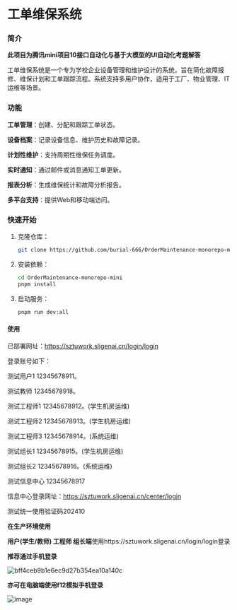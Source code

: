 # 工单维保系统

### 简介
**此项目为腾讯mini项目10接口自动化与基于大模型的UI自动化考题解答**

工单维保系统是一个专为学校企业设备管理和维护设计的系统，旨在简化故障报修、维保计划和工单跟踪流程。系统支持多用户协作，适用于工厂、物业管理、IT运维等场景。

### 功能
**工单管理**：创建、分配和跟踪工单状态。

**设备档案**：记录设备信息、维护历史和故障记录。

**计划性维护**：支持周期性维保任务调度。

**实时通知**：通过邮件或消息通知工单更新。

**报表分析**：生成维保统计和故障分析报告。

**多平台支持**：提供Web和移动端访问。

### 快速开始

1. 克隆仓库：
   ```bash
   git clone https://github.com/burial-666/OrderMaintenance-monorepo-mini.git
   ```
2. 安装依赖：
   ```bash
   cd OrderMaintenance-monorepo-mini
   pnpm install
   ```
3. 启动服务：
   ```bash
   pnpm run dev:all
   ```

#### 使用
已部署网址：https://sztuwork.sligenai.cn/login/login

登录账号如下：

测试用户1  12345678911。

测试教师 12345678918。

测试工程师1 12345678912。(学生机房运维)

测试工程师2 12345678913。(学生机房运维)

测试工程师3 12345678914。(系统运维)

测试组长1 12345678915。(学生机房运维)

测试组长2 12345678916。(系统运维)

测试信息中心 12345678917

信息中心登录网址：https://sztuwork.sligenai.cn/center/login

测试统一使用验证码202410

**在生产环境使用**

**用户(学生/教师) 工程师 组长端**使用https://sztuwork.sligenai.cn/login/login登录

**推荐通过手机登录**

![bff4ceb9b1e6ec9d27b354ea10a140c](https://github.com/user-attachments/assets/6ccb26fc-7137-4efa-9017-fd67c5c3ce98)

**亦可在电脑端使用f12模拟手机登录**

![image](https://github.com/user-attachments/assets/d997350c-a648-44b7-84ed-2d5145ef3c4b)


